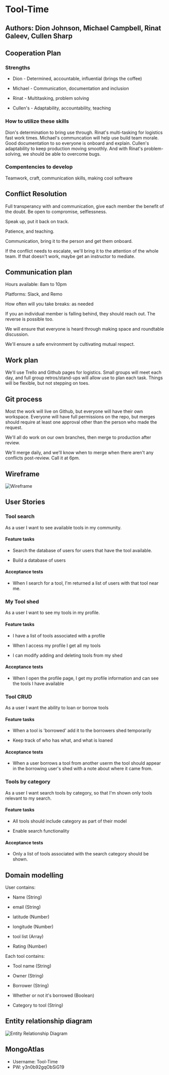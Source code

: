 # Tool-Time

## Authors: Dion Johnson, Michael Campbell, Rinat Galeev, Cullen Sharp

## Cooperation Plan

### Strengths

- Dion - Determined, accountable, influential (brings the coffee)

- Michael - Communication, documentation and inclusion

- Rinat - Multitasking, problem solving

- Cullen's - Adaptability, accountability, teaching

### How to utilize these skills

Dion's determination to bring use through. Rinat's multi-tasking for logistics fast work times. Michael's communcation will help use build team morale. Good documentation to so everyone is onboard and explain. Cullen's adaptability to keep production moving smoothly. And with Rinat's problem-solving, we should be able to overcome bugs.

### Compentencies to develop

Teamwork, craft, communication skills, making cool software

## Conflict Resolution

Full transperancy with and communication, give each member the benefit of the doubt. Be open to compromise, selflessness.

Speak up, put it back on track.

Patience, and teaching.

Communication, bring it to the person and get them onboard.

If the conflict needs to escalate, we'll bring it to the attention of the whole team. If that doesn't work, maybe get an instructor to mediate.

## Communication plan

Hours available: 8am to 10pm

Platforms: Slack, and Remo

How often will you take breaks: as needed

If you an individual member is falling behind, they should reach out. The reverse is possible too.

We will ensure that everyone is heard through making space and roundtable discussion.

We'll ensure a safe environment by cultivating mutual respect.

## Work plan

We'll use Trello and Github pages for logistics. Small groups will meet each day, and full group retros/stand-ups will allow use to plan each task. Things will be flexible, but not stepping on toes.

## Git process

Most the work will live on Github, but everyone will have their own workspace. Everyone will have full permissions on the repo, but merges should require at least one approval other than the person who made the request.

We'll all do work on our own branches, then merge to production after review.

We'll merge daily, and we'll know when to merge when there aren't any conflicts post-review. Call it at 6pm.

## Wireframe

![Wireframe](wireframe.png)

## User Stories

### Tool search

As a user I want to see available tools in my community.

#### **Feature tasks**

- Search the database of users for users that have the tool available.

- Build a database of users

#### **Acceptance tests**

- When I search for a tool, I'm returned a list of users with that tool near me.

### My Tool shed

As a user I want to see my tools in my profile.

#### **Feature tasks**

- I have a list of tools associated with a profile

- When I access my profile I get all my tools

- I can modify adding and deleting tools from my shed

#### **Acceptance tests**

- When I open the profile page, I get my profile information and can see the tools I have available

### Tool CRUD

As a user I want the ability to loan or borrow tools

#### **Feature tasks**

- When a tool is 'borrowed' add it to the borrowers shed temporarily

- Keep track of who has what, and what is loaned

#### **Acceptance tests**

- When a user borrows a tool from another userm the tool should appear in the borrowing user's shed with a note about where it came from.

### Tools by category

As a user I want search tools by category, so that I'm shown only tools relevant to my search.

#### **Feature tasks**

- All tools should include category as part of their model

- Enable search functionality

#### **Acceptance tests**

- Only a list of tools associated with the search category should be shown.

## Domain modelling

User contains:

- Name (String)

- email (String)

- latitude (Number)

- longitude (Number)

- tool list (Array)

- Rating (Number)

Each tool contains:

- Tool name (String)

- Owner (String)

- Borrower (String)

- Whether or not it's borrowed (Boolean)

- Category to tool (String)

## Entity relationship diagram

![Entity Relationship Diagram](ER-Diagram.png)

## MongoAtlas 
- Username: Tool-Time
- PW: y3n0b92gqObSiG19
